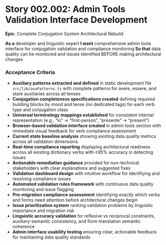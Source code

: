# Story 002.002: Admin Tools Validation Interface Development

**Epic**: Complete Conjugation System Architectural Rebuild

**As a** developer and linguistic expert
**I want** comprehensive admin tools interface for conjugation validation and compliance monitoring
**So that** data quality can be monitored and issues identified BEFORE making architectural changes

### Acceptance Criteria
- **Auxiliary patterns extracted and defined** in static development file `src/lib/auxPatterns.ts` with complete patterns for avere, essere, and stare auxiliaries across all tenses
- **Conjugation completeness specifications created** defining required building blocks by mood and tense (no dedicated tags) for each verb type and conjugation class
- **Universal terminology mappings established** for consistent internal representation (e.g., “io” → “first-person”, “presente” → “present”)
- **Browser-based validation interface created** in admin tools section with immediate visual feedback for verb compliance assessment
- **Current state baseline analysis** showing existing data quality metrics across all validation dimensions
- **Real-time compliance reporting** displaying architectural readiness across all existing dictionary verbs with ≥95% accuracy in detecting issues
- **Actionable remediation guidance** provided for non-technical stakeholders with clear explanations and suggested fixes
- **Validation dashboard design** with intuitive workflow for identifying and resolving compliance issues
- **Automated validation rules framework** with continuous data quality monitoring and issue flagging
- **Pre-migration compliance assessment** identifying exactly which verbs and forms need attention before architectural changes begin
- **Issue prioritization system** ranking validation problems by linguistic importance and migration risk
- **Linguistic accuracy validation** for reflexive vs reciprocal constraints, auxiliary-semantic consistency, and form-translation semantic coherence
- **Admin interface usability testing** ensuring clear, actionable feedback for maintaining data quality standards
